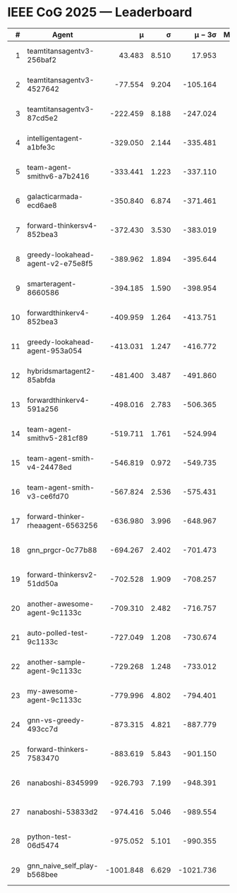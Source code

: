 # IEEE CoG 2025 — Leaderboard

| # | Agent | μ | σ | μ − 3σ | Matches | Updated |
|---:|---|---:|---:|---:|---:|---|
| 1 | teamtitansagentv3-256baf2 | 43.483 | 8.510 | 17.953 | 19696 | 2025-08-24 16:20 |
| 2 | teamtitansagentv3-4527642 | -77.554 | 9.204 | -105.164 | 19330 | 2025-08-24 16:20 |
| 3 | teamtitansagentv3-87cd5e2 | -222.459 | 8.188 | -247.024 | 20426 | 2025-08-24 16:20 |
| 4 | intelligentagent-a1bfe3c | -329.050 | 2.144 | -335.481 | 16347 | 2025-08-24 16:20 |
| 5 | team-agent-smithv6-a7b2416 | -333.441 | 1.223 | -337.110 | 19240 | 2025-08-24 16:20 |
| 6 | galacticarmada-ecd6ae8 | -350.840 | 6.874 | -371.461 | 18040 | 2025-08-24 16:20 |
| 7 | forward-thinkersv4-852bea3 | -372.430 | 3.530 | -383.019 | 15510 | 2025-08-24 16:20 |
| 8 | greedy-lookahead-agent-v2-e75e8f5 | -389.962 | 1.894 | -395.644 | 19770 | 2025-08-24 16:20 |
| 9 | smarteragent-8660586 | -394.185 | 1.590 | -398.954 | 16203 | 2025-08-24 16:20 |
| 10 | forwardthinkerv4-852bea3 | -409.959 | 1.264 | -413.751 | 15854 | 2025-08-24 16:20 |
| 11 | greedy-lookahead-agent-953a054 | -413.031 | 1.247 | -416.772 | 18050 | 2025-08-24 16:20 |
| 12 | hybridsmartagent2-85abfda | -481.400 | 3.487 | -491.860 | 16125 | 2025-08-24 16:20 |
| 13 | forwardthinkerv4-591a256 | -498.016 | 2.783 | -506.365 | 15957 | 2025-08-24 16:20 |
| 14 | team-agent-smithv5-281cf89 | -519.711 | 1.761 | -524.994 | 18820 | 2025-08-24 16:20 |
| 15 | team-agent-smith-v4-24478ed | -546.819 | 0.972 | -549.735 | 19536 | 2025-08-24 16:20 |
| 16 | team-agent-smith-v3-ce6fd70 | -567.824 | 2.536 | -575.431 | 20076 | 2025-08-24 16:20 |
| 17 | forward-thinker-rheaagent-6563256 | -636.980 | 3.996 | -648.967 | 18268 | 2025-08-24 16:20 |
| 18 | gnn_prgcr-0c77b88 | -694.267 | 2.402 | -701.473 | 17060 | 2025-08-24 16:20 |
| 19 | forward-thinkersv2-51dd50a | -702.528 | 1.909 | -708.257 | 18648 | 2025-08-24 16:20 |
| 20 | another-awesome-agent-9c1133c | -709.310 | 2.482 | -716.757 | 20700 | 2025-08-24 16:20 |
| 21 | auto-polled-test-9c1133c | -727.049 | 1.208 | -730.674 | 19940 | 2025-08-24 16:20 |
| 22 | another-sample-agent-9c1133c | -729.268 | 1.248 | -733.012 | 19320 | 2025-08-24 16:20 |
| 23 | my-awesome-agent-9c1133c | -779.996 | 4.802 | -794.401 | 19360 | 2025-08-24 16:20 |
| 24 | gnn-vs-greedy-493cc7d | -873.315 | 4.821 | -887.779 | 15120 | 2025-08-24 16:20 |
| 25 | forward-thinkers-7583470 | -883.619 | 5.843 | -901.150 | 17960 | 2025-08-24 16:20 |
| 26 | nanaboshi-8345999 | -926.793 | 7.199 | -948.391 | 15670 | 2025-08-24 16:20 |
| 27 | nanaboshi-53833d2 | -974.416 | 5.046 | -989.554 | 15120 | 2025-08-24 16:20 |
| 28 | python-test-06d5474 | -975.052 | 5.101 | -990.355 | 15470 | 2025-08-24 16:20 |
| 29 | gnn_naive_self_play-b568bee | -1001.848 | 6.629 | -1021.736 | 15280 | 2025-08-24 16:20 |
